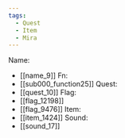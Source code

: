 ```yaml
---
tags:
  - Quest
  - Item
  - Mira
---
```

Name:
- [[name_9]]
Fn:
- [[sub000_function25]]
Quest:
- [[quest_10]]
Flag:
- [[flag_12198]]
- [[flag_9476]]
Item:
- [[item_1424]]
Sound:
- [[sound_17]]
